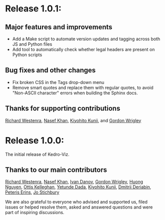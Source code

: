 # Release 1.0.1:

## Major features and improvements

- Add a Make script to automate version updates and tagging across both JS and Python files
- Add tool to automatically check whether legal headers are present on Python scripts

## Bug fixes and other changes

- Fix broken CSS in the Tags drop-down menu
- Remove smart quotes and replace them with regular quotes, to avoid "Non-ASCII character" errors when building the Sphinx docs.

## Thanks for supporting contributions

[Richard Westenra](https://github.com/richardwestenra), [Nasef Khan](https://github.com/nakhan98), [Kiyohito Kunii](https://github.com/921kiyo), and [Gordon Wrigley](https://github.com/tolomea)

# Release 1.0.0:

The initial release of Kedro-Viz.

## Thanks to our main contributors

[Richard Westenra](https://github.com/richardwestenra), [Nasef Khan](https://github.com/nakhan98), [Ivan Danov](https://github.com/idanov), [Gordon Wrigley](https://github.com/tolomea), [Huong Nguyen](https://github.com/Huongg), [Ottis Kelleghan](https://github.com/ottis), [Yetunde Dada](https://github.com/yetudada), [Kiyohito Kunii](https://github.com/921kiyo), [Dmitrii Deriabin](https://github.com/DmitryDeryabin), [Peteris Erins](https://github.com/Pet3ris), [Jo Stichbury](https://github.com/stichbury)

We are also grateful to everyone who advised and supported us, filed issues or helped resolve them, asked and answered questions and were part of inspiring discussions.
